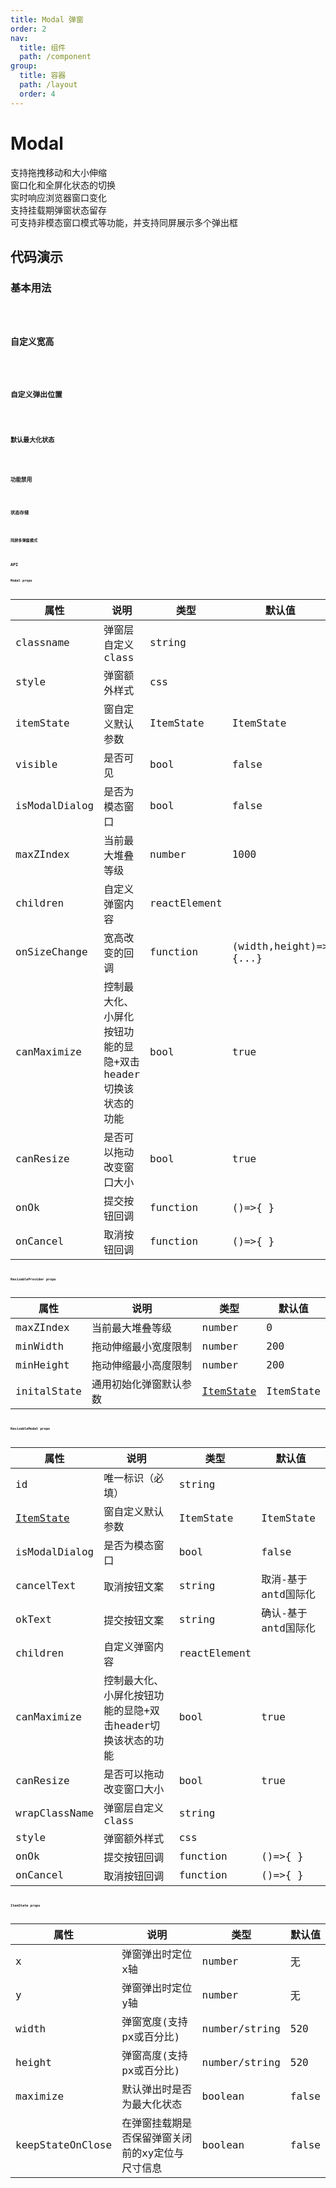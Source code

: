 ```yaml
---
title: Modal 弹窗
order: 2
nav:
  title: 组件
  path: /component
group:
  title: 容器
  path: /layout
  order: 4
---
```


# Modal

支持拖拽移动和大小伸缩  
窗口化和全屏化状态的切换  
实时响应浏览器窗口变化  
支持挂载期弹窗状态留存  
可支持非模态窗口模式等功能，并支持同屏展示多个弹出框  

## 代码演示

### 基本用法
<code src="./demo/base.tsx" />

### 自定义宽高
<code src="./demo/custom.tsx" />

### 自定义弹出位置
<code src="./demo/position.tsx" />

### 默认最大化状态
<code src="./demo/maximize.tsx" />

### 功能禁用
<code src="./demo/forbidden.tsx" />

### 状态存储
<code src="./demo/keepState.tsx" />

### 同屏多弹窗模式
<code src="./demo/modeless.tsx" />

## API

### Modal props

| 属性          | 说明                                                        | 类型         | 默认值                |
| ------------- | ----------------------------------------------------------- | ------------ | --------------------- |
| classname     | 弹窗层自定义class                                           | string       |                       |
| style         | 弹窗额外样式                                                | css          |                       |
| itemState     | 窗自定义默认参数                                            | ItemState    | ItemState             |
| visible       | 是否可见                                                    | bool         | false                 |
| isModalDialog | 是否为模态窗口                                              | bool         | false                 |
| maxZIndex     | 当前最大堆叠等级                                            | number       | 1000                  |
| children      | 自定义弹窗内容                                              | reactElement |                       |
| onSizeChange  | 宽高改变的回调                                              | function     | (width,height)=>{...} |
| canMaximize   | 控制最大化、小屏化按钮功能的显隐+双击header切换该状态的功能 | bool         | true                  |
| canResize     | 是否可以拖动改变窗口大小                                    | bool         | true                  |
| onOk          | 提交按钮回调                                                | function     | ()=>{ }               |
| onCancel      | 取消按钮回调                                                | function     | ()=>{ }               |

### ResizableProvider props

| 属性        | 说明                   | 类型                                     | 默认值    |
| ----------- | ---------------------- | ---------------------------------------- | --------- |
| maxZIndex   | 当前最大堆叠等级       | number                                   | 0         |
| minWidth    | 拖动伸缩最小宽度限制   | number                                   | 200       |
| minHeight   | 拖动伸缩最小高度限制   | number                                   | 200       |
| initalState | 通用初始化弹窗默认参数 | <a href="#itemstate-props">ItemState</a> | ItemState |


### ResizableModal props

| 属性                                     | 说明                                                        | 类型         | 默认值              |
| ---------------------------------------- | ----------------------------------------------------------- | ------------ | ------------------- |
| id                                       | 唯一标识（必填）                                            | string       |                     |
| <a href="#itemstate-props">ItemState</a> | 窗自定义默认参数                                            | ItemState    | ItemState           |
| isModalDialog                            | 是否为模态窗口                                              | bool         | false               |
| cancelText                               | 取消按钮文案                                                | string       | 取消-基于antd国际化 |
| okText                                   | 提交按钮文案                                                | string       | 确认-基于antd国际化 |
| children                                 | 自定义弹窗内容                                              | reactElement |                     |
| canMaximize                              | 控制最大化、小屏化按钮功能的显隐+双击header切换该状态的功能 | bool         | true                |
| canResize                                | 是否可以拖动改变窗口大小                                    | bool         | true                |
| wrapClassName                            | 弹窗层自定义class                                           | string       |                     |
| style                                    | 弹窗额外样式                                                | css          |                     |
| onOk                                     | 提交按钮回调                                                | function     | ()=>{ }             |
| onCancel                                 | 取消按钮回调                                                | function     | ()=>{ }             |

### ItemState props

| 属性             | 说明                                             | 类型          | 默认值 |
| ---------------- | ------------------------------------------------ | ------------- | ------ |
| x                | 弹窗弹出时定位x轴                                | number        | 无     |
| y                | 弹窗弹出时定位y轴                                | number        | 无     |
| width            | 弹窗宽度(支持px或百分比)                         | number/string | 520    |
| height           | 弹窗高度(支持px或百分比)                         | number/string | 520    |
| maximize         | 默认弹出时是否为最大化状态                       | boolean       | false  |
| keepStateOnClose | 在弹窗挂载期是否保留弹窗关闭前的xy定位与尺寸信息 | boolean       | false  |